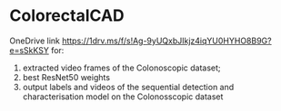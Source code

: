 # ColorectalCAD
OneDrive link https://1drv.ms/f/s!Ag-9yUQxbJIkjz4iqYU0HYHO8B9G?e=sSkKSY for: 
1. extracted video frames of the Colonoscopic dataset;
2. best ResNet50 weights
3. output labels and videos of the sequential detection and characterisation model on the Colonosscopic dataset
